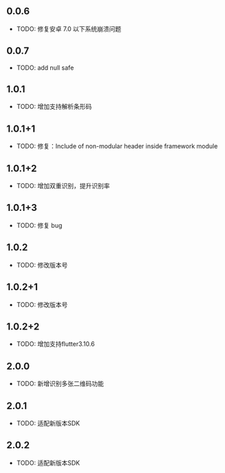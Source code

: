 ## 0.0.6

- TODO: 修复安卓 7.0 以下系统崩溃问题

## 0.0.7

- TODO: add null safe

## 1.0.1

- TODO: 增加支持解析条形码

## 1.0.1+1

- TODO: 修复：Include of non-modular header inside framework module

## 1.0.1+2

- TODO: 增加双重识别，提升识别率

## 1.0.1+3

- TODO: 修复 bug

## 1.0.2

- TODO: 修改版本号

## 1.0.2+1

- TODO: 修改版本号

## 1.0.2+2

- TODO: 增加支持flutter3.10.6


## 2.0.0

- TODO: 新增识别多张二维码功能

## 2.0.1

- TODO: 适配新版本SDK


## 2.0.2

- TODO: 适配新版本SDK